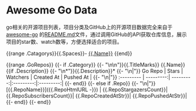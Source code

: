 # Awesome Go Data

go相关的开源项目列表，项目分类及GitHub上的开源项目数据完全来自于[awesome-go](https://github.com/avelino/awesome-go) 的[README.md](https://github.com/avelino/awesome-go/blob/master/README.md)文件，通过调用GitHub的API获取仓库信息，展示项目的star数、watch数等，方便选择适合的项目。

{{range .Catagorys}}{{.Spaces}}- [{{.Name}}](#{{.CategoryHtmlId}})
{{end}}

{{range .GoRepos}}
    {{- if .Category}}
        {{- "\n\n"}}{{.TitleMarks}} {{.Name}}
        {{if .Description}}
            {{- "\n*"}}{{.Description}}*
            {{- "\n|"}} Go Repo    | Stars      | Watchers   | Created At | Pushed At |
            {{- "\n|"}} :--------- | ---------:| ---------:|:---------:|:---------:|
        {{- end}}
    {{- else if .Repo}}
        {{- "\n|"}}[{{.RepoName}}]({{.RepoHtmlURL -}}) | {{.RepoStargazersCount}}| {{.RepoSubscribersCount}}| {{.RepoCreatedAtStr}}| {{.RepoPushedAtStr}}|
    {{- end}}
{{- end}}